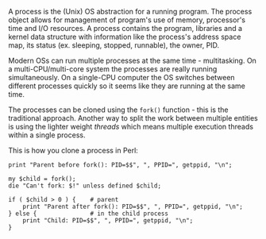 A process is the (Unix) OS abstraction for a running program. The process
object allows for management of program's use of memory, processor's time and
I/O resources. A process contains the program, libraries and a kernel data
structure with information like the process's address space map, its status
(ex.  sleeping, stopped, runnable), the owner, PID. 

Modern OSs can run multiple processes at the same time - multitasking. On a
multi-CPU/multi-core system the processes are really running simultaneously. On
a single-CPU computer the OS switches between different processes quickly so it
seems like they are running at the same time.

The processes can be cloned using the `fork()` function - this is the
traditional approach. Another way to split the work between multiple entities
is using the lighter weight *threads* which means multiple execution threads
within a single process.

This is how you clone a process in Perl:

    print "Parent before fork(): PID=$$", ", PPID=", getppid, "\n";

    my $child = fork();
    die "Can't fork: $!" unless defined $child;

    if ( $child > 0 ) {    # parent
        print "Parent after fork(): PID=$$", ", PPID=", getppid, "\n";
    } else {               # in the child process
        print "Child: PID=$$", ", PPID=", getppid, "\n";
    }

